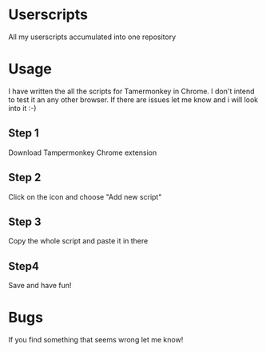 # Userscripts
All my userscripts accumulated into one repository

# Usage
I have written the all the scripts for Tamermonkey in Chrome. I don't intend to test it an any other browser. If there are issues let me know and i will look into it :-)

## Step 1
Download Tampermonkey Chrome extension
## Step 2
Click on the icon and choose "Add new script"
## Step 3
Copy the whole script and paste it in there
## Step4
Save and have fun!

# Bugs
If you find something that seems wrong let me know!
